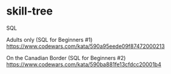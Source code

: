 # skill-tree

SQL

Adults only (SQL for Beginners #1)
https://www.codewars.com/kata/590a95eede09f87472000213

On the Canadian Border (SQL for Beginners #2)
https://www.codewars.com/kata/590ba881fe13cfdcc20001b4
